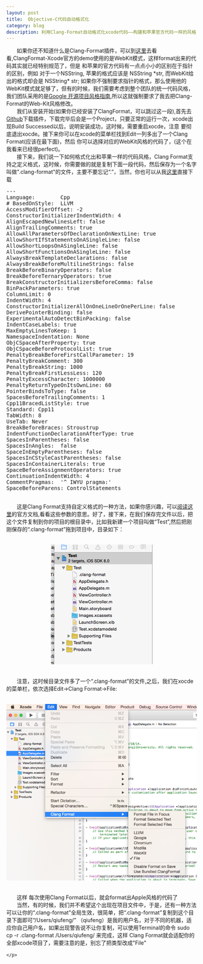 ```yaml
---
layout: post
title: 	Objective-C代码自动格式化
category: blog
description: 利用Clang-Format自动格式化xcode代码——构建和苹果官方代码一样的风格
---
```

<div class="container">
	<p>
		&nbsp;&nbsp;&nbsp;&nbsp;&nbsp;&nbsp;&nbsp;如果你还不知道什么是Clang-Format插件，可以到<a href="https://github.com/travisjeffery/ClangFormat-Xcode">这里</a>去看看,ClangFormat-Xcode官方的demo使用的是WebKit模式，这样format出来的代码其实就已经特别规范了，但是 和苹果的官方代码有一点点小小的区别在于指针的区别，例如 对于一个NSString, 苹果的格式应该是 NSString *str, 而WebKit给出的格式却会是 NSString* str; 如果你不强制要求指针的格式，那么使用他的WebKit模式就足够了，但有的时候，我们需要考虑到整个团队的统一代码风格，我们团队采用的是<a href="http://zh-google-styleguide.readthedocs.org/en/latest/google-objc-styleguide/contents/">Google 开源项目风格指南</a>,所以这就强制要求了我去把Clang-Format的Web-Kit风格修改。
		<br>
		&nbsp;&nbsp;&nbsp;&nbsp;&nbsp;&nbsp;&nbsp;我们从安装开始(如果你已经安装了ClangFormat，可以跳过这一段),首先去<a href="https://github.com/travisjeffery/ClangFormat-Xcode">Github</a>下载插件，下载完毕后会是一个Project，只要正常的运行一次，xcode出现Build Successed以后，说明安装成功，这时候，需要重启xocde，注意 要彻底退出xocde。接下来你可以在xcode的菜单栏找到Edit一列多出了一个Clang Format(应该在最下面)，然后 你可以选择对应的WebKit风格的代码了，(这个在我看来已经很perfect)。
		<br>
		&nbsp;&nbsp;&nbsp;&nbsp;&nbsp;&nbsp;&nbsp;接下来，我们说一下如何格式化出和苹果一样的代码风格，Clang Format支持之定义格式，这时候，你需要做的就是复制下面一段代码，然后保存为一个名字叫做".clang-format"的文件，主要不要忘记“.”，当然，你也可以从我<a href="">这里</a>直接下载
		<pre>---
Language:        Cpp
# BasedOnStyle:  LLVM
AccessModifierOffset: -2
ConstructorInitializerIndentWidth: 4
AlignEscapedNewlinesLeft: false
AlignTrailingComments: true
AllowAllParametersOfDeclarationOnNextLine: true
AllowShortIfStatementsOnASingleLine: false
AllowShortLoopsOnASingleLine: false
AllowShortFunctionsOnASingleLine: false
AlwaysBreakTemplateDeclarations: false
AlwaysBreakBeforeMultilineStrings: false
BreakBeforeBinaryOperators: false
BreakBeforeTernaryOperators: true
BreakConstructorInitializersBeforeComma: false
BinPackParameters: true
ColumnLimit: 0
IndentWidth: 4
ConstructorInitializerAllOnOneLineOrOnePerLine: false
DerivePointerBinding: false
ExperimentalAutoDetectBinPacking: false
IndentCaseLabels: true
MaxEmptyLinesToKeep: 1
NamespaceIndentation: None
ObjCSpaceAfterProperty: true
ObjCSpaceBeforeProtocolList: true
PenaltyBreakBeforeFirstCallParameter: 19
PenaltyBreakComment: 300
PenaltyBreakString: 1000
PenaltyBreakFirstLessLess: 120
PenaltyExcessCharacter: 1000000
PenaltyReturnTypeOnItsOwnLine: 60
PointerBindsToType: false
SpacesBeforeTrailingComments: 1
Cpp11BracedListStyle: true
Standard: Cpp11
TabWidth: 8
UseTab: Never
BreakBeforeBraces: Stroustrup
IndentFunctionDeclarationAfterType: true
SpacesInParentheses: false
SpacesInAngles:  false
SpaceInEmptyParentheses: false
SpacesInCStyleCastParentheses: false
SpacesInContainerLiterals: true
SpaceBeforeAssignmentOperators: true
ContinuationIndentWidth: 4
CommentPragmas:  '^ IWYU pragma:'
SpaceBeforeParens: ControlStatements
		</pre>
		&nbsp;&nbsp;&nbsp;&nbsp;&nbsp;&nbsp;&nbsp;这是Clang Format支持自定义格式的一种方法，如果你感兴趣，可以<a href="http://clang.llvm.org/docs/ClangFormat.html">阅读这里</a>的官方文档,看看这些参数的意思。好了，接下来，在我们保存完文件以后，把这个文件复制到你的项目的根目录中，比如我新建一个项目叫做“Test”,然后把刚刚保存的“.clang-format”拖到项目中，目录如下：
		<br>
		<br>
		<p style="text-align:center">
			<img src="/images/blog/20141018_1.png">
		</p>
		<br>
		&nbsp;&nbsp;&nbsp;&nbsp;&nbsp;&nbsp;&nbsp;注意，这时候目录文件多了一个“.clang-format”的文件,之后，我们在xocde的菜单栏，依次选择Edit->Clang Format->File:
		<br>
		<br>
		<p style="text-align:center">
			<img src="/images/blog/20141018_2.png">
		</p>
		<br>
		&nbsp;&nbsp;&nbsp;&nbsp;&nbsp;&nbsp;&nbsp;这样 每次使用Clang Format以后，就会format出Apple风格的代码了
		<br>
		&nbsp;&nbsp;&nbsp;&nbsp;&nbsp;&nbsp;&nbsp;当然，有的时候，我们并不希望这个出现在项目文件中，于是，还有一种方法可以让你的“.clang-format”全局生效，很简单，把“.clang-format”复制到这个目录下面即可“/Users/qiufeng/” （qiufeng）是我的用户名，对于不同的机器，适应你自己用户名，如果出现警告说不让你复制，可以使用Terminal的命令 sudo cp -r .clang-format /Users/qiufeng/ 来完成，这样 Clang Format就会适配你的全部xcode项目了，需要注意的是，别忘了把类型改成"File"

	</p>

</div>